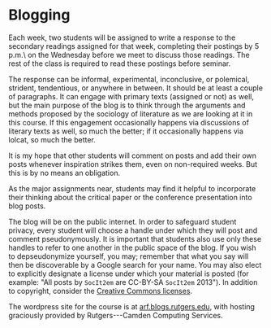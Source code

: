 # Blogging

Each week, two students will be assigned to write a response to the secondary readings assigned for that week, completing their postings by 5 p.m.\ on the Wednesday before we meet to discuss those readings. The rest of the class is required to read these postings before seminar.

The response can be informal, experimental, inconclusive, or polemical, strident, tendentious, or anywhere in between. It should be at least a couple of paragraphs. It can engage with primary texts (assigned or not) as well, but the main purpose of the blog is to think through the arguments and methods proposed by the sociology of literature as we are looking at it in this course. If this engagement occasionally happens via discussions of literary texts as well, so much the better; if it occasionally happens via lolcat, so much the better.

It is my hope that other students will comment on posts and add their own posts whenever inspiration strikes them, even on non-required weeks. But this is by no means an obligation.

As the major assignments near, students may find it helpful to incorporate their thinking about the critical paper or the conference presentation into blog posts.

The blog will be on the public internet. In order to safeguard student privacy, every student will choose a handle under which they will post and comment pseudonymously. It is important that students also use only these handles to refer to one another in the public space of the blog. If you wish to depseudonymize yourself, you may; remember that what you say will then be discoverable by a Google search for your name. You may also elect to explicitly designate a license under which your material is posted (for example: "All posts by ``SocIt2em`` are CC-BY-SA ``SocIt2em`` 2013"). In addition to copyright, consider the [Creative Commons licenses](http://creativecommons.org/choose/).

The wordpress site for the course is at [arf.blogs.rutgers.edu](http://arf.blogs.rutgers.edu), with hosting graciously provided by Rutgers---Camden Computing Services.

